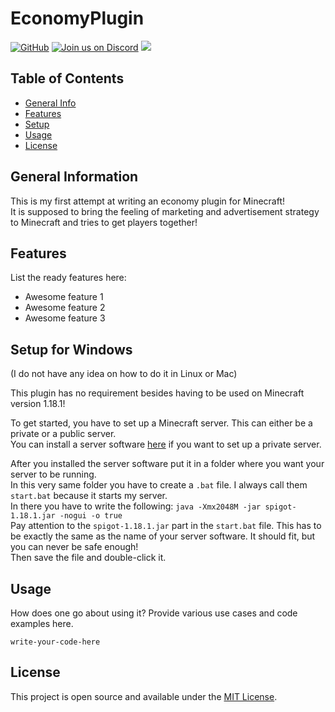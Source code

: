 # EconomyPlugin
[![GitHub](https://img.shields.io/github/license/DerEchtePilz/EconomyPlugin)](https://github.com/DerEchtePilz/EconomyPlugin/blob/main/LICENSE)
[![Join us on Discord](https://img.shields.io/discord/962686449038282753.svg?label=&logo=discord&logoColor=ffffff&color=7389D8&labelColor=6A7EC2)](https://discord.gg/Q7RRjdmERB)
[![](https://jitpack.io/v/DerEchtePilz/EconomyPlugin.svg)](https://jitpack.io/#DerEchtePilz/EconomyPlugin)


## Table of Contents
* [General Info](#general-information)
* [Features](#features)
* [Setup](#setup-for-windows)
* [Usage](#usage)
* [License](#license)


## General Information
This is my first attempt at writing an economy plugin for Minecraft! <br>
It is supposed to bring the feeling of marketing and advertisement strategy to Minecraft and tries to get players together!

## Features
List the ready features here:
- Awesome feature 1
- Awesome feature 2
- Awesome feature 3

## Setup for Windows
(I do not have any idea on how to do it in Linux or Mac) <br>

This plugin has no requirement besides having to be used on Minecraft version 1.18.1! <br>

To get started, you have to set up a Minecraft server. This can either be a private or a public server. <br>
You can install a server software [here](https://getbukkit.org/get/bf7ac3b5bc08ea97d22919680d240a80) if you want to set up a private server.

After you installed the server software put it in a folder where you want your server to be running. <br>
In this very same folder you have to create a `.bat` file. I always call them `start.bat` because it starts my server. <br>
In there you have to write the following: `java -Xmx2048M -jar spigot-1.18.1.jar -nogui -o true` <br>
Pay attention to the `spigot-1.18.1.jar` part in the `start.bat` file. This has to be exactly the same as the name of your server software. It should fit, but you can never be safe enough! <br>
Then save the file and double-click it.


## Usage
How does one go about using it?
Provide various use cases and code examples here.

`write-your-code-here`

## License
This project is open source and available under the [MIT License](https://github.com/DerEchtePilz/EconomyPlugin/blob/main/LICENSE).
